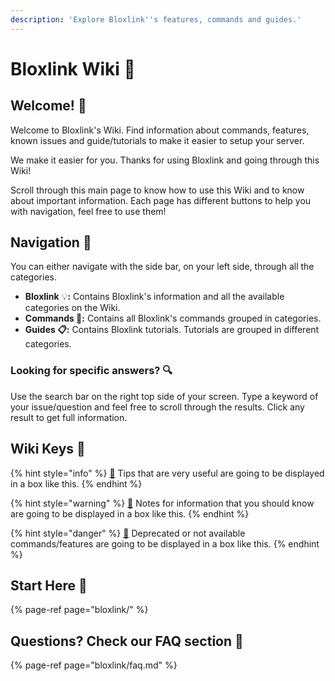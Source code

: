 ```yaml
---
description: 'Explore Bloxlink''s features, commands and guides.'
---
```


# Bloxlink Wiki 📂

## Welcome! 👋

Welcome to Bloxlink's Wiki. Find information about commands, features, known issues and guide/tutorials to make it easier to setup your server.

We make it easier for you. Thanks for using Bloxlink and going through this Wiki!

Scroll through this main page to know how to use this Wiki and to know about important information. Each page has different buttons to help you with navigation, feel free to use them!

## Navigation 🛫

You can either navigate with the side bar, on your left side, through all the categories.

* **Bloxlink** 💡**:** Contains Bloxlink's information and all the available categories on the Wiki.
* **Commands 🤖:** Contains all Bloxlink's commands grouped in categories.
* **Guides 📋:** Contains Bloxlink tutorials. Tutorials are grouped in different categories.

### Looking for specific answers? 🔍

Use the search bar on the right top side of your screen. Type a keyword of your issue/question and feel free to scroll through the results. Click any result to get full information.

## Wiki Keys 🔑

{% hint style="info" %}
[🧙](https://emojipedia.org/mage/) Tips that are very useful are going to be displayed in a box like this.
{% endhint %}

{% hint style="warning" %}
[🧠](https://emojipedia.org/brain/) Notes for information that you should know are going to be displayed in a box like this.
{% endhint %}

{% hint style="danger" %}
[🚨](https://emojipedia.org/police-car-light/) Deprecated or not available commands/features are going to be displayed in a box like this.
{% endhint %}

## Start Here 📌

{% page-ref page="bloxlink/" %}

## Questions? Check our FAQ section 📜

{% page-ref page="bloxlink/faq.md" %}

